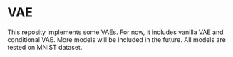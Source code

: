 # VAE

This reposity implements some VAEs. For now, it includes vanilla VAE and conditional VAE. More models will be included in the future. All models are tested on MNIST dataset.
